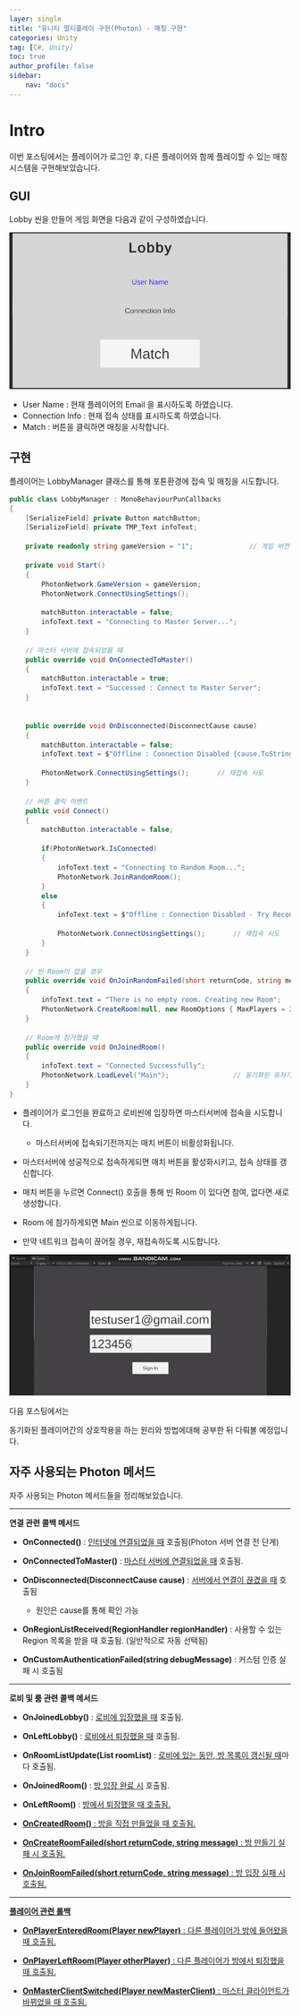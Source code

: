 ```yaml
---
layer: single
title: "유니티 멀티플레이 구현(Photon) - 매칭 구현"
categories: Unity
tag: [C#, Unity]
toc: true
author_profile: false
sidebar: 
    nav: "docs"
---
```



# Intro

이번 포스팅에서는 플레이어가 로그인 후, 다른 플레이어와 함께 플레이할 수 있는 매칭시스템을 구현해보았습니다.


## GUI

Lobby 씬을 만들어 게임 화면을 다음과 같이 구성하였습니다.

![image](/images/2025/2025-06-30/capture_1.PNG)


- User Name : 현재 플레이어의 Email 을 표시하도록 하였습니다.
- Connection Info : 현재 접속 상태를 표시하도록 하였습니다.
- Match : 버튼을 클릭하면 매칭을 시작합니다.


## 구현

플레이어는 LobbyManager 클래스를 통해 포톤환경에 접속 및 매칭을 시도합니다.

```c#
public class LobbyManager : MonoBehaviourPunCallbacks
{
    [SerializeField] private Button matchButton;
    [SerializeField] private TMP_Text infoText;

    private readonly string gameVersion = "1";              // 게임 버전

    private void Start()
    {
        PhotonNetwork.GameVersion = gameVersion;
        PhotonNetwork.ConnectUsingSettings();

        matchButton.interactable = false;
        infoText.text = "Connecting to Master Server...";
    }

    // 마스터 서버에 접속되었을 때
    public override void OnConnectedToMaster()
    {
        matchButton.interactable = true;
        infoText.text = "Successed : Connect to Master Server";
    }


    public override void OnDisconnected(DisconnectCause cause)
    {
        matchButton.interactable = false;
        infoText.text = $"Offline : Connection Disabled {cause.ToString()}";

        PhotonNetwork.ConnectUsingSettings();       // 재접속 시도
    }

    // 버튼 클릭 이벤트
    public void Connect()
    {
        matchButton.interactable = false;

        if(PhotonNetwork.IsConnected)
        {
            infoText.text = "Connecting to Random Room...";
            PhotonNetwork.JoinRandomRoom();
        }
        else
        {
            infoText.text = $"Offline : Connection Disabled - Try Reconnecting...";

            PhotonNetwork.ConnectUsingSettings();       // 재접속 시도
        }
    }

    // 빈 Room이 없을 경우
    public override void OnJoinRandomFailed(short returnCode, string message)
    {
        infoText.text = "There is no empty room. Creating new Room";
        PhotonNetwork.CreateRoom(null, new RoomOptions { MaxPlayers = 2 });     // 최대 2명
    }

    // Room에 참가했을 때
    public override void OnJoinedRoom()
    {
        infoText.text = "Connected Successfully";
        PhotonNetwork.LoadLevel("Main");                // 동기화된 유저가 함께 이동
    }
}

```

- 플레이어가 로그인을 완료하고 로비씬에 입장하면 마스터서버에 접속을 시도합니다.
    - 마스터서버에 접속되기전까지는 매치 버튼이 비활성화됩니다.

- 마스터서버에 성공적으로 접속하게되면 매치 버튼을 활성화시키고, 접속 상태를 갱신합니다.

- 매치 버튼을 누르면 Connect() 호출을 통해 빈 Room 이 있다면 참여, 없다면 새로 생성합니다.

- Room 에 참가하게되면 Main 씬으로 이동하게됩니다.

- 만약 네트워크 접속이 끊어질 경우, 재접속하도록 시도합니다.


![image](/images/2025/2025-06-30/capture_2.gif)


다음 포스팅에서는

동기화된 플레이어간의 상호작용을 하는 원리와 방법에대해 공부한 뒤 다뤄볼 예정입니다.

## 자주 사용되는 Photon 메서드

자주 사용되는 Photon 메서드들을 정리해보았습니다.

---

<b>연결 관련 콜백 메서드</b>

- **OnConnected()** : <u>인터넷에 연결되었을 때</u> 호출됨(Photon 서버 연결 전 단계)

- **OnConnectedToMaster()** : <u>마스터 서버에 연결되었을 때</u> 호출됨.

- **OnDisconnected(DisconnectCause cause)** : <u>서버에서 연결이 끊겼을 때</u> 호출됨
    - 원인은 cause를 통해 확인 가능

- **OnRegionListReceived(RegionHandler regionHandler)** : 사용할 수 있는 Region 목록을 받을 때 호출됨. (일반적으로 자동 선택됨)

- **OnCustomAuthenticationFailed(string debugMessage)** : 커스텀 인증 실패 시 호출됨

---

<b>로비 및 룸 관련 콜백 메서드</b>

- **OnJoinedLobby()** : <u>로비에 입장했을 때</u> 호출됨. 

- **OnLeftLobby()** : <u>로비에서 퇴장했을 때</u> 호출됨.

- **OnRoomListUpdate(List<RoomInfo> roomList)** : <u>로비에 있는 동안, 방 목록이 갱신될 때</u>마다 호출됨.

- **OnJoinedRoom()** : <u>방 입장 완료 시</u> 호출됨.

- **OnLeftRoom()** : <u>방에서 퇴장했을 때<u> 호출됨.

- **OnCreatedRoom()** : <u>방을 직접 만들었을 때</u> 호출됨.

- **OnCreateRoomFailed(short returnCode, string message)** : <u>방 만들기 실패 시</u> 호출됨.

- **OnJoinRoomFailed(short returnCode, string message)** : <u>방 입장 실패 시</u> 호출됨.

---

<b>플레이어 관련 롤백</b>

- **OnPlayerEnteredRoom(Player newPlayer)** : <u>다른 플레이어가 방에 들어왔을 때</u> 호출됨.

- **OnPlayerLeftRoom(Player otherPlayer)** : <u>다른 플레이어가 방에서 퇴장했을 때</u> 호출됨.

- **OnMasterClientSwitched(Player newMasterClient)** : <u>마스터 클라이언트가 바뀌었을 때</u> 호출됨.

